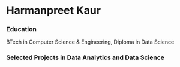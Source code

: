 # Harmanpreet Kaur

### Education
BTech in Computer Science & Engineering, Diploma in Data Science

### Selected Projects in Data Analytics and Data Science
